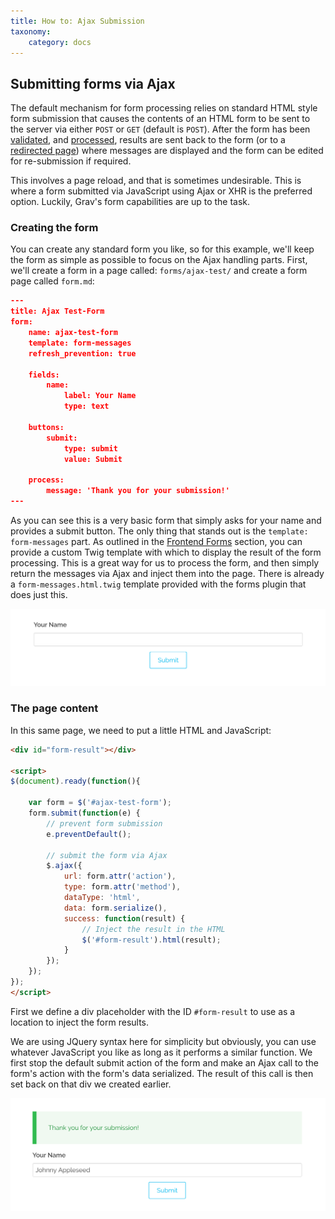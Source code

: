```yaml
---
title: How to: Ajax Submission
taxonomy:
    category: docs
---
```


## Submitting forms via Ajax

The default mechanism for form processing relies on standard HTML style form submission that causes the contents of an HTML form to be sent to the server via either `POST` or `GET` (default is `POST`). After the form has been [validated](../fields-available), and [processed](../reference-form-actions), results are sent back to the form (or to a [redirected page](../reference-form-actions#redirect)) where messages are displayed and the form can be edited for re-submission if required.

This involves a page reload, and that is sometimes undesirable.  This is where a form submitted via JavaScript using Ajax or XHR is the preferred option.  Luckily, Grav's form capabilities are up to the task.

### Creating the form

You can create any standard form you like, so for this example, we'll keep the form as simple as possible to focus on the Ajax handling parts. First, we'll create a form in a page called: `forms/ajax-test/` and create a form page called `form.md`:

```json
---
title: Ajax Test-Form
form:
    name: ajax-test-form
    template: form-messages
    refresh_prevention: true

    fields:
        name:
            label: Your Name
            type: text

    buttons:
        submit:
            type: submit
            value: Submit

    process:
        message: 'Thank you for your submission!'
---
```

As you can see this is a very basic form that simply asks for your name and provides a submit button.  The only thing that stands out is the `template: form-messages` part.  As outlined in the [Frontend Forms](../../forms) section, you can provide a custom Twig template with which to display the result of the form processing.  This is a great way for us to process the form, and then simply return the messages via Ajax and inject them into the page.  There is already a `form-messages.html.twig` template provided with the forms plugin that does just this.

![](simple-form.png?classes=shadow)

### The page content

In this same page, we need to put a little HTML and JavaScript:

```html
<div id="form-result"></div>

<script>
$(document).ready(function(){

    var form = $('#ajax-test-form');
    form.submit(function(e) {
        // prevent form submission
        e.preventDefault();

        // submit the form via Ajax
        $.ajax({
            url: form.attr('action'),
            type: form.attr('method'),
            dataType: 'html',
            data: form.serialize(),
            success: function(result) {
                // Inject the result in the HTML
                $('#form-result').html(result);
            }
        });
    });
});
</script>
```

First we define a div placeholder with the ID `#form-result` to use as a location to inject the form results.

We are using JQuery syntax here for simplicity but obviously, you can use whatever JavaScript you like as long as it performs a similar function.  We first stop the default submit action of the form and make an Ajax call to the form's action with the form's data serialized.  The result of this call is then set back on that div we created earlier.

![](submitted-form.png?classes=shadow)
